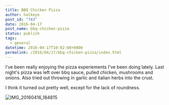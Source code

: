```yaml
---
title: BBQ Chicken Pizza
author: halkeye
post_id: "743"
date: 2016-04-17
post_name: bbq-chicken-pizza
status: publish
tags:
  - general
datetime: 2016-04-17T10:02:00+0800
permalink: /2016/04/17/bbq-chicken-pizza/index.html
---
```


I've been really enjoying the pizza experiements I've been doing lately. Last night's pizza was left over bbq sauce, pulled chicken, mushrooms and onions. Also tried out throwing in garlic and italian herbs into the crust.

I think it turned out pretty well, except for the lack of roundness.

![IMG_20160416_184815](https://farm2.staticflickr.com/1480/25868943363_6d39a92090_z.jpg)

